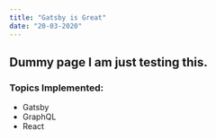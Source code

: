 ```yaml
---
title: "Gatsby is Great"
date: "20-03-2020"
---
```


## Dummy page I am just testing this.

### Topics Implemented:

- Gatsby
- GraphQL
- React
